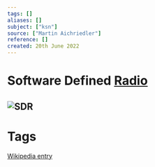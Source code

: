 ```yaml
---
tags: []
aliases: []
subject: ["ksn"]
source: ["Martin Aichriedler"]
reference: []
created: 20th June 2022
---
```


# Software Defined [Radio](../Rundfunk.md)

![SDR](../assets/SDR.png)
---
# Tags
[Wikipedia entry](https://en.wikipedia.org/wiki/Software-defined_radio)